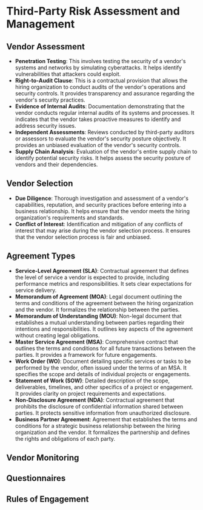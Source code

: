 # Third-Party Risk Assessment and Management

## Vendor Assessment
- **Penetration Testing**: This involves testing the security of a vendor's systems and networks by simulating cyberattacks. It helps identify vulnerabilities that attackers could exploit.
- **Right-to-Audit Clause**: This is a contractual provision that allows the hiring organization to conduct audits of the vendor's operations and security controls. It provides transparency and assurance regarding the vendor's security practices.
- **Evidence of Internal Audits**: Documentation demonstrating that the vendor conducts regular internal audits of its systems and processes. It indicates that the vendor takes proactive measures to identify and address security issues.
- **Independent Assessments**: Reviews conducted by third-party auditors or assessors to evaluate the vendor's security posture objectively. It provides an unbiased evaluation of the vendor's security controls.
- **Supply Chain Analysis**: Evaluation of the vendor's entire supply chain to identify potential security risks. It helps assess the security posture of vendors and their dependencies.

## Vendor Selection
- **Due Diligence**: Thorough investigation and assessment of a vendor's capabilities, reputation, and security practices before entering into a business relationship. It helps ensure that the vendor meets the hiring organization's requirements and standards.
- **Conflict of Interest**: Identification and mitigation of any conflicts of interest that may arise during the vendor selection process. It ensures that the vendor selection process is fair and unbiased.

## Agreement Types
- **Service-Level Agreement (SLA)**: Contractual agreement that defines the level of service a vendor is expected to provide, including performance metrics and responsibilities. It sets clear expectations for service delivery.
- **Memorandum of Agreement (MOA)**: Legal document outlining the terms and conditions of the agreement between the hiring organization and the vendor. It formalizes the relationship between the parties.
- **Memorandum of Understanding (MOU)**: Non-legal document that establishes a mutual understanding between parties regarding their intentions and responsibilities. It outlines key aspects of the agreement without creating legal obligations.
- **Master Service Agreement (MSA)**: Comprehensive contract that outlines the terms and conditions for all future transactions between the parties. It provides a framework for future engagements.
- **Work Order (WO)**: Document detailing specific services or tasks to be performed by the vendor, often issued under the terms of an MSA. It specifies the scope and details of individual projects or engagements.
- **Statement of Work (SOW)**: Detailed description of the scope, deliverables, timelines, and other specifics of a project or engagement. It provides clarity on project requirements and expectations.
- **Non-Disclosure Agreement (NDA)**: Contractual agreement that prohibits the disclosure of confidential information shared between parties. It protects sensitive information from unauthorized disclosure.
- **Business Partner Agreement**: Agreement that establishes the terms and conditions for a strategic business relationship between the hiring organization and the vendor. It formalizes the partnership and defines the rights and obligations of each party.

## Vendor Monitoring

## Questionnaires

## Rules of Engagement